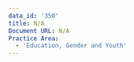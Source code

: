 ```yaml
---
data_id: '350'
title: N/A
Document URL: N/A
Practice Area:
  - 'Education, Gender and Youth'
---
```

